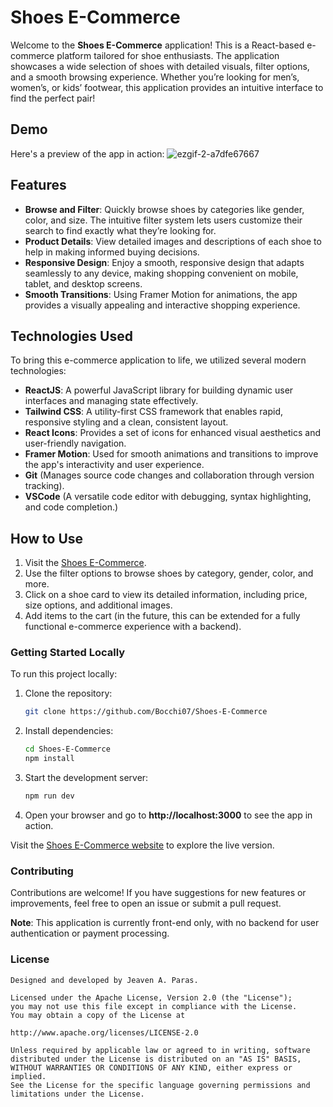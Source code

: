 # Shoes E-Commerce

Welcome to the **Shoes E-Commerce** application! This is a React-based e-commerce platform tailored for shoe enthusiasts. The application showcases a wide selection of shoes with detailed visuals, filter options, and a smooth browsing experience. Whether you’re looking for men’s, women’s, or kids’ footwear, this application provides an intuitive interface to find the perfect pair!

## Demo

Here's a preview of the app in action:
![ezgif-2-a7dfe67667](https://github.com/user-attachments/assets/ca14f7de-fc6e-4ca3-a988-4674396e365f)

## Features

- **Browse and Filter**: Quickly browse shoes by categories like gender, color, and size. The intuitive filter system lets users customize their search to find exactly what they’re looking for.
- **Product Details**: View detailed images and descriptions of each shoe to help in making informed buying decisions.
- **Responsive Design**: Enjoy a smooth, responsive design that adapts seamlessly to any device, making shopping convenient on mobile, tablet, and desktop screens.
- **Smooth Transitions**: Using Framer Motion for animations, the app provides a visually appealing and interactive shopping experience.

## Technologies Used

To bring this e-commerce application to life, we utilized several modern technologies:

- **ReactJS**: A powerful JavaScript library for building dynamic user interfaces and managing state effectively.
- **Tailwind CSS**: A utility-first CSS framework that enables rapid, responsive styling and a clean, consistent layout.
- **React Icons**: Provides a set of icons for enhanced visual aesthetics and user-friendly navigation.
- **Framer Motion**: Used for smooth animations and transitions to improve the app's interactivity and user experience.
- **Git** (Manages source code changes and collaboration through version tracking).
- **VSCode** (A versatile code editor with debugging, syntax highlighting, and code completion.)

## How to Use

1. Visit the [Shoes E-Commerce](https://shoe-haven7.vercel.app/).
2. Use the filter options to browse shoes by category, gender, color, and more.
3. Click on a shoe card to view its detailed information, including price, size options, and additional images.
4. Add items to the cart (in the future, this can be extended for a fully functional e-commerce experience with a backend).

### Getting Started Locally
To run this project locally:
1. Clone the repository:
    ```bash
    git clone https://github.com/Bocchi07/Shoes-E-Commerce
    ```
2. Install dependencies:
    ```bash
    cd Shoes-E-Commerce
    npm install
    ```
3. Start the development server:
    ```bash
    npm run dev
    ```
4. Open your browser and go to **http://localhost:3000** to see the app in action.

Visit the [Shoes E-Commerce website](https://shoe-haven7.vercel.app/) to explore the live version.

### Contributing
Contributions are welcome! If you have suggestions for new features or improvements, feel free to open an issue or submit a pull request.

**Note**: This application is currently front-end only, with no backend for user authentication or payment processing.

### License
```plaintext
Designed and developed by Jeaven A. Paras.

Licensed under the Apache License, Version 2.0 (the "License");
you may not use this file except in compliance with the License.
You may obtain a copy of the License at

http://www.apache.org/licenses/LICENSE-2.0

Unless required by applicable law or agreed to in writing, software
distributed under the License is distributed on an "AS IS" BASIS,
WITHOUT WARRANTIES OR CONDITIONS OF ANY KIND, either express or implied.
See the License for the specific language governing permissions and limitations under the License.



